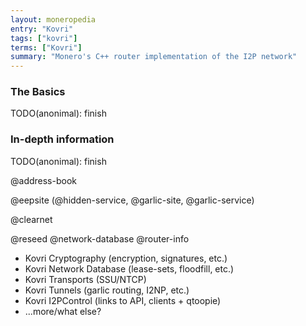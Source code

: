 ```yaml
---
layout: moneropedia
entry: "Kovri"
tags: ["kovri"]
terms: ["Kovri"]
summary: "Monero's C++ router implementation of the I2P network"
---
```


### The Basics

TODO(anonimal): finish

### In-depth information

TODO(anonimal): finish

@address-book

@eepsite (@hidden-service, @garlic-site, @garlic-service)

@clearnet

@reseed @network-database @router-info

- Kovri Cryptography (encryption, signatures, etc.)
- Kovri Network Database (lease-sets, floodfill, etc.)
- Kovri Transports (SSU/NTCP)
- Kovri Tunnels (garlic routing, I2NP, etc.)
- Kovri I2PControl (links to API, clients + qtoopie)
- ...more/what else?
